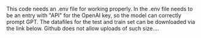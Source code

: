 This code needs an .env file for working properly. 
In the .env file needs to be an entry with "API" for the OpenAI key, so the model can correctly prompt GPT.
The datafiles for the test and train set can be downloaded via the link below. Github does not allow uploads of such size....
